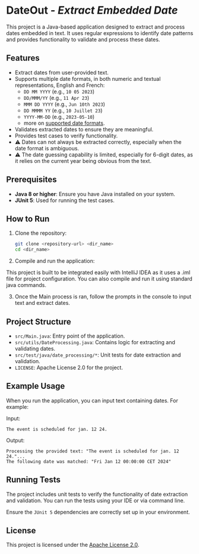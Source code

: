 # DateOut _- Extract Embedded Date_

This project is a Java-based application designed to extract and process dates embedded in text. It uses regular expressions to identify date patterns and provides functionality to validate and process these dates.

## Features

- Extract dates from user-provided text.
- Supports multiple date formats, in both numeric and textual representations, English and French:
  - `DD MM YYYY` (e.g., `10 05 2023`)
  - `DD/MMM/YY` (e.g., `11 Apr 23`)
  - `MMM DD YYYY` (e.g., `Jun 10th 2023`)
  - `DD MMMM YY` (e.g., `10 Juillet 23`)
  - `YYYY-MM-DD` (e.g., `2023-05-10`)
  - more on [supported date formats](docs/supported_date_formats.md).
- Validates extracted dates to ensure they are meaningful.
- Provides test cases to verify functionality.
- ⚠️ Dates can not always be extracted correctly, especially when the date format is ambiguous.
- ⚠️ The date guessing capability is limited, especially for 6-digit dates, as it relies on the current year being obvious from the text.

## Prerequisites

- **Java 8 or higher**: Ensure you have Java installed on your system.
- **JUnit 5**: Used for running the test cases.

## How to Run

1. Clone the repository:
   ```bash
   git clone <repository-url> <dir_name>
   cd <dir_name>
   ```

2. Compile and run the application:

This project is built to be integrated easily with IntelliJ IDEA as it uses a .iml file for project configuration. You can also compile and run it using standard java commands.

3. Once the Main process is ran, follow the prompts in the console to input text and extract dates.

## Project Structure

- `src/Main.java`: Entry point of the application.
- `src/utils/DateProcessing.java`: Contains logic for extracting and validating dates.
- `src/test/java/date_processing/*`: Unit tests for date extraction and validation.
- `LICENSE`: Apache License 2.0 for the project.

## Example Usage

When you run the application, you can input text containing dates. For example:

Input:
```
The event is scheduled for jan. 12 24.
```

Output:
```
Processing the provided text: "The event is scheduled for jan. 12 24."...
The following date was matched: "Fri Jan 12 00:00:00 CET 2024"
```

## Running Tests

The project includes unit tests to verify the functionality of date extraction and validation. You can run the tests using your IDE or via command line.

Ensure the `JUnit 5` dependencies are correctly set up in your environment.

## License

This project is licensed under the [Apache License 2.0](LICENSE).
